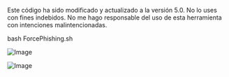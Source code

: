 Este código ha sido modificado y actualizado a la versión 5.0. No lo uses con fines indebidos. No me hago responsable del uso de esta herramienta con intenciones malintencionadas.

bash ForcePhishing.sh

![Image](https://github.com/user-attachments/assets/322d57ad-42e1-44a4-8ad6-9c51001ccf5e)

![Image](https://github.com/user-attachments/assets/d762afb6-8db7-4b69-8108-4117ff129bcd)
